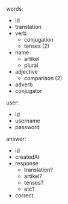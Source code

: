 words:
- id
- translation
- verb
  - conjugation
  - tenses (2)
- name
  - artikel
  - plural
- adjective
  - comparison (2)
- adverb
- conjugator

user:
- id
- username
- password

answer:
- id
- createdAt
- response
  - translation?
  - artikel?
  - tenses?
  - etc?
- correct
